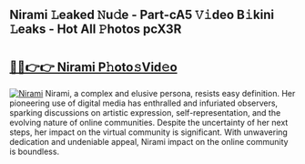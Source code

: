 ## Nirami 𝙻eaked 𝙽u𝚍e - Part-cA5 𝚅𝚒deo B𝚒kini 𝙻eaks - Hot All 𝙿hotos pcX3R

# <h2><a href="http://ld1k4o.urlbe.top/?page=Nirami">🔗🔗👉👉 Nirami P𝚑oto𝚜Vid𝚎o</a></h2>

[![Nirami](https://i.imgur.com/eBuTRDB.gif)](http://ld1k4o.urlbe.top/?page=Nirami)
Nirami, a complex and elusive persona, resists easy definition. Her pioneering use of digital media has enthralled and infuriated observers, sparking discussions on artistic expression, self-representation, and the evolving nature of online communities. Despite the uncertainty of her next steps, her impact on the virtual community is significant. With unwavering dedication and undeniable appeal, Nirami impact on the online community is boundless.
